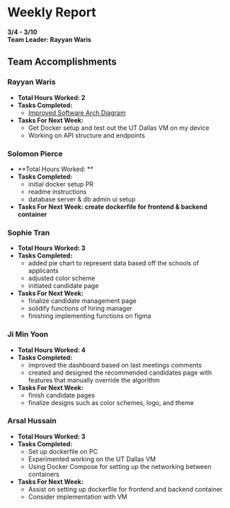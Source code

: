 # Weekly Report  
**3/4 - 3/10**  
**Team Leader: Rayyan Waris**

## Team Accomplishments  
### Rayyan Waris
- **Total Hours Worked: 2**
- **Tasks Completed:**
  - [Improved Software Arch Diagram](https://lucid.app/lucidchart/20a73029-349f-4a5c-9112-95cd707142c8/edit?invitationId=inv_233ee0d4-7489-46d8-aa90-0ba83413f3fd&page=0_0#)
- **Tasks For Next Week:**
  - Get Docker setup and test out the UT Dallas VM on my device
  - Working on API structure and endpoints

### Solomon Pierce
- **Total Hours Worked: **
- **Tasks Completed:**
  - initial docker setup PR
  - readme instructions
  - database server & db admin ui setup
- **Tasks For Next Week: create dockerfile for frontend & backend container**

### Sophie Tran
- **Total Hours Worked: 3**
- **Tasks Completed:**
  - added pie chart to represent data based off the schools of applicants
  - adjusted color scheme 
  - initiated candidate page
- **Tasks For Next Week:**
  - finalize candidate management page
  - solidify functions of hiring manager
  - finishing implementing functions on figma

### Ji Min Yoon
- **Total Hours Worked: 4**
- **Tasks Completed:**
  - improved the dashboard based on last meetings comments
  - created and designed the recommended candidates page with features that manually override the algorithm
- **Tasks For Next Week:**
  - finish candidate pages
  - finalize designs such as color schemes, logo, and theme

### Arsal Hussain
- **Total Hours Worked: 3**
- **Tasks Completed:**
  - Set up dockerfile on PC
  - Experimented working on the UT Dallas VM
  - Using Docker Compose for setting up the networking between containers
- **Tasks For Next Week:**
  - Assist on setting up dockerfile for frontend and backend container
  - Consider implementation with VM


